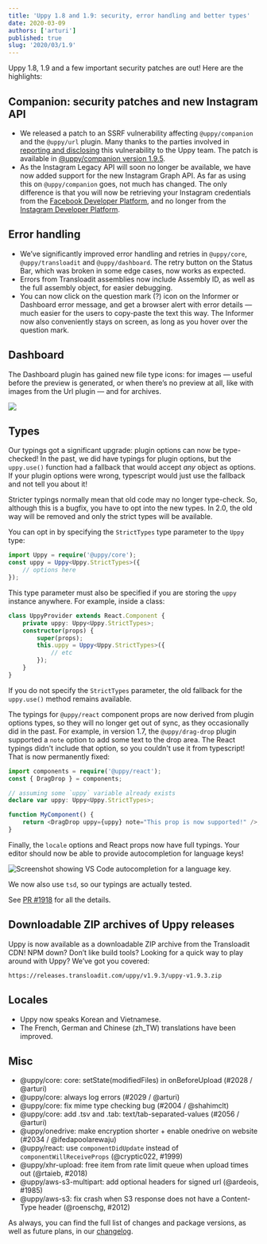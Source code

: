```yaml
---
title: 'Uppy 1.8 and 1.9: security, error handling and better types'
date: 2020-03-09
authors: ['arturi']
published: true
slug: '2020/03/1.9'
---
```


Uppy 1.8, 1.9 and a few important security patches are out! Here are the
highlights:

<!--truncate-->

## Companion: security patches and new Instagram API

- We released a patch to an SSRF vulnerability affecting `@uppy/companion` and
  the `@uppy/url` plugin. Many thanks to the parties involved in
  [reporting and disclosing](https://hackerone.com/reports/786956) this
  vulnerability to the Uppy team. The patch is available in
  [@uppy/companion version 1.9.5](https://github.com/transloadit/uppy/blob/master/CHANGELOG.md#194).
- As the Instagram Legacy API will soon no longer be available, we have now
  added support for the new Instagram Graph API. As far as using this on
  `@uppy/companion` goes, not much has changed. The only difference is that you
  will now be retrieving your Instagram credentials from the
  [Facebook Developer Platform](https://developers.facebook.com/), and no longer
  from the [Instagram Developer Platform](https://www.instagram.com/developer/).

## Error handling

- We’ve significantly improved error handling and retries in `@uppy/core`,
  `@uppy/transloadit` and `@uppy/dashboard`. The retry button on the Status Bar,
  which was broken in some edge cases, now works as expected.
- Errors from Transloadit assemblies now include Assembly ID, as well as the
  full assembly object, for easier debugging.
- You can now click on the question mark (?) icon on the Informer or Dashboard
  error message, and get a browser alert with error details — much easier for
  the users to copy-paste the text this way. The Informer now also conveniently
  stays on screen, as long as you hover over the question mark.

## Dashboard

The Dashboard plugin has gained new file type icons: for images — useful before
the preview is generated, or when there’s no preview at all, like with images
from the Url plugin — and for archives.

![](/img/blog/1.9/file-type-icons.png)

## Types

Our typings got a significant upgrade: plugin options can now be type-checked!
In the past, we did have typings for plugin options, but the `uppy.use()`
function had a fallback that would accept _any_ object as options. If your
plugin options were wrong, typescript would just use the fallback and not tell
you about it!

Stricter typings normally mean that old code may no longer type-check. So,
although this is a bugfix, you have to opt into the new types. In 2.0, the old
way will be removed and only the strict types will be available.

You can opt in by specifying the `StrictTypes` type parameter to the `Uppy`
type:

```typescript
import Uppy = require('@uppy/core');
const uppy = Uppy<Uppy.StrictTypes>({
	// options here
});
```

This type parameter must also be specified if you are storing the `uppy`
instance anywhere. For example, inside a class:

```typescript
class UppyProvider extends React.Component {
	private uppy: Uppy<Uppy.StrictTypes>;
	constructor(props) {
		super(props);
		this.uppy = Uppy<Uppy.StrictTypes>({
			// etc
		});
	}
}
```

If you do not specify the `StrictTypes` parameter, the old fallback for the
`uppy.use()` method remains available.

The typings for `@uppy/react` component props are now derived from plugin
options types, so they will no longer get out of sync, as they occasionally did
in the past. For example, in version 1.7, the `@uppy/drag-drop` plugin supported
a `note` option to add some text to the drop area. The React typings didn't
include that option, so you couldn't use it from typescript! That is now
permanently fixed:

```typescript
import components = require('@uppy/react');
const { DragDrop } = components;

// assuming some `uppy` variable already exists
declare var uppy: Uppy<Uppy.StrictTypes>;

function MyComponent() {
	return <DragDrop uppy={uppy} note="This prop is now supported!" />;
}
```

Finally, the `locale` options and React props now have full typings. Your editor
should now be able to provide autocompletion for language keys!

![Screenshot showing VS Code autocompletion for a language key.](/img/blog/1.9/locale-type.png)

We now also use `tsd`, so our typings are actually tested.

See [PR #1918](https://github.com/transloadit/uppy/pull/1918) for all the
details.

## Downloadable ZIP archives of Uppy releases

Uppy is now available as a downloadable ZIP archive from the Transloadit CDN!
NPM down? Don’t like build tools? Looking for a quick way to play around with
Uppy? We’ve got you covered:

```
https://releases.transloadit.com/uppy/v1.9.3/uppy-v1.9.3.zip
```

## Locales

- Uppy now speaks Korean and Vietnamese.
- The French, German and Chinese (zh_TW) translations have been improved.

## Misc

- @uppy/core: core: setState(modifiedFiles) in onBeforeUpload (#2028 / @arturi)
- @uppy/core: always log errors (#2029 / @arturi)
- @uppy/core: fix mime type checking bug (#2004 / @shahimclt)
- @uppy/core: add .tsv and .tab: text/tab-separated-values (#2056 / @arturi)
- @uppy/onedrive: make encryption shorter + enable onedrive on website (#2034 /
  @ifedapoolarewaju)
- @uppy/react: use `componentDidUpdate` instead of `componentWillReceiveProps`
  (@cryptic022, #1999)
- @uppy/xhr-upload: free item from rate limit queue when upload times out
  (@rtaieb, #2018)
- @uppy/aws-s3-multipart: add optional headers for signed url (@ardeois, #1985)
- @uppy/aws-s3: fix crash when S3 response does not have a Content-Type header
  (@roenschg, #2012)

As always, you can find the full list of changes and package versions, as well
as future plans, in our
[changelog](https://github.com/transloadit/uppy/blob/master/CHANGELOG.md).
